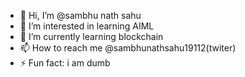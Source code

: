 - 👋 Hi, I’m @sambhu nath sahu
- 👀 I’m interested in learning AIML
- 🌱 I’m currently learning blockchain
- 📫 How to reach me @sambhunathsahu19112(twiter)
- ⚡ Fun fact: i am dumb

<!---
sambhu1911/sambhu1911 is a ✨ special ✨ repository because its `README.md` (this file) appears on your GitHub profile.
You can click the Preview link to take a look at your changes.
--->
